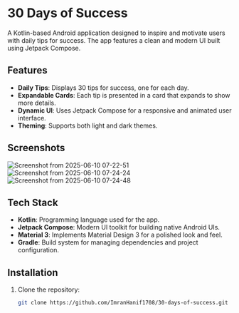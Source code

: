 # 30 Days of Success

A Kotlin-based Android application designed to inspire and motivate users with daily tips for success. The app features a clean and modern UI built using Jetpack Compose.

## Features

- **Daily Tips**: Displays 30 tips for success, one for each day.
- **Expandable Cards**: Each tip is presented in a card that expands to show more details.
- **Dynamic UI**: Uses Jetpack Compose for a responsive and animated user interface.
- **Theming**: Supports both light and dark themes.

## Screenshots
![Screenshot from 2025-06-10 07-22-51](https://github.com/user-attachments/assets/70e6e5ce-5673-4457-935a-270bcba2869b)
![Screenshot from 2025-06-10 07-24-24](https://github.com/user-attachments/assets/bb6739ac-a51a-454f-916f-1b4bf1da1ab3)
![Screenshot from 2025-06-10 07-24-48](https://github.com/user-attachments/assets/4148d08a-2468-45df-822e-b6c67f6fbc2a)

## Tech Stack

- **Kotlin**: Programming language used for the app.
- **Jetpack Compose**: Modern UI toolkit for building native Android UIs.
- **Material 3**: Implements Material Design 3 for a polished look and feel.
- **Gradle**: Build system for managing dependencies and project configuration.

## Installation

1. Clone the repository:
   ```bash
   git clone https://github.com/ImranHanif1708/30-days-of-success.git
